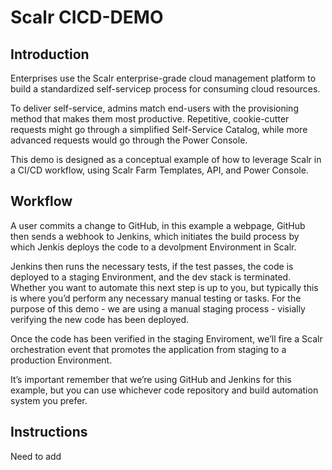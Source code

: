 # Scalr CICD-DEMO

## Introduction

Enterprises use the Scalr enterprise-grade cloud management platform to build a standardized self-servicep process for consuming cloud resources. 

To deliver self-service, admins match end-users with the provisioning method that makes them most productive. Repetitive, cookie-cutter requests might go through a simplified Self-Service Catalog, while more advanced requests would go through the Power Console. 

This demo is designed as a conceptual example of how to leverage Scalr in a CI/CD workflow, using Scalr Farm Templates, API, and Power Console. 

## Workflow

 A user commits a change to GitHub, in this example a webpage, GitHub then sends a webhook to Jenkins, which initiates the build process by which Jenkis deploys the code to a devolpment Environment in Scalr. 

Jenkins then runs the necessary tests, if the test passes, the code is deployed to a staging Environment, and the dev stack is terminated. Whether you want to automate this next step is up to you, but typically this is where you’d perform any necessary manual testing or tasks. For the purpose of this demo - we are using a manual staging process - visially verifying the new code has been deployed.

Once the code has been verified in the staging Enviroment, we’ll fire a Scalr orchestration event that promotes the application from staging to a production Environment. 

It’s important remember that we’re using GitHub and Jenkins for this example, but you can use whichever code repository and build automation system you prefer. 


## Instructions
Need to add
